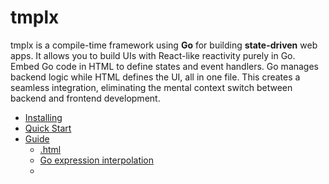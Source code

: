 # tmplx

tmplx is a compile-time framework using **Go** for building **state-driven** web apps. It allows you to build UIs with React-like reactivity purely in Go. Embed Go code in HTML to define states and event handlers. Go manages backend logic while HTML defines the UI, all in one file. This creates a seamless integration, eliminating the mental context switch between backend and frontend development.

- [Installing](#installing)
- [Quick Start](#quick-start)
- [Guide](#guide)
  - [.html](#html)
  - [Go expression interpolation](#go-expression-interpolation)
  - [<script type="text/tmplx">](#script-typetexttmplx)
  - [State](#state)
  - [Derived State](#derived-state)
  - [Event Handler](#event-handler)
    - [Arguments](#arguments)
    - [Inline Statements](#inline-statements)
  - [init()](#init)
  - [Control Flow](#control-flow)
    - [tx-if / tx-else-if / tx-else](#tx-if-tx-else-if-tx-else)
    - [tx-for](#tx-for)
  - [`<template>`](#template)
  - [Components (WIP)](#components-wip)
  - [Morphing (WIP)](#morphing-wip)
  - [tmplx cmd](#tmplx-cmd)
    - [pages directory](#pages-directory)
    - [components directory](#components-directory)
    - [output](#output)

> [!WARNING]
> The project is in active development, with some of the features incomplete, and bugs or undefined behavior may occur.

## Installing
```sh
go install github.com/gnituy18/tmplx@latest
```

## Quick Start
### 1. Set up a new project directory
```sh
mkdir proj
cd proj

mkdir pages
touch pages/index.html

touch main.go
go mod init proj
```

### 2. Edit `pages/index.html`
```html
<script type="text/tmplx">
  var name string = "tmplx" // name is a state
  var greeting string = fmt.Sprintf("Hello, %s!", name) // greeting is a derived state

  var counter int = 0 // counter is a state
  var counterTimes10 int = counter * 10 // counterTimes10 is automatically changed if counter modified.

  // declare a event handler in Go!
  func addOne() {
    counter++
  }
</script>

<html>
<head>
  <title> { name } </title>
</head>
<body>
  <h1> { greeting } </h1>

  <p>counter: { counter }</p>
  <p>counter * 10 = { counterTimes10 }</p>

  <!-- update counter by calling event handler -->
  <button tx-onclick="addOne()">Add 1</button>
</body>
</html>

```

### 3. Edit `main.go`
```go
package main

import (
	"log"
	"net/http"

	"proj/tmplx"
)

func main() {
	for _, th := range tmplx.Handlers() {
		http.HandleFunc("GET "+th.Url, th.HandlerFunc)
	}

	log.Fatal(http.ListenAndServe(":8080", nil))
}
```

### 4. Compile and Run the App
```sh
# From the proj directory
tmplx && go run .
```
Visit http://localhost:8080/ to see your web app in action.

## Guide

### `.html`
Your web app begins by creating an HTML file in the [pages](#pages-directory) directory. We chose HTML because—duh!—HTML is standardized and ensures backward compatibility across all browsers! This means you can build your app today, and even 10 years from now, tmplx will still be able to parse and handle it without issues.

Additionally, there's no need to invent a new file type to deliver all the features tmplx provides, as HTML already includes [extensibility](https://html.spec.whatwg.org/#extensibility) in its design.

You can access and modify every part of the HTML file, such as:
- adding attributes to the `<html>` tag
- customizing the `<body>` style
- adding a comment

This is often not obvious in modern frameworks. You can do whatever you want as long as it's valid HTML.
```html
<!-- /pages/index.html -->
<!DOCTYPE html>

<html lang="en">
  <head>
    <title> ... </title>
    ...
  </head>
  <body style="...">
  ...
  </body>
</html>
```

### Go Expression Interpolation

Embed Go expressions in HTML using `{}` for dynamic content. You can only place Go expressions in **text nodes** or **attribute values**; other placements cause parsing errors.

For text nodes, the output is HTML-escaped; for attribute values, it is not escaped.

Expressions are wrapped in `fmt.Sprint()` in the [output Go file](#output).

You can add `tx-ignore` to disable Go expression interpolation for that specific node's attribute values and its text children, but not the element children.
```html
<!-- /pages/index.html -->
<p class='{ strings.Join([]string{"c1", "c2"}, " ") }'>
 Hello, { user.GetNameById("id") }!
</p>

<!-- output -->
<p class="c1 c2">
 Hello, tmplx!
</p>
```

### `<script type="text/tmplx">`
tmplx extends HTML by embedding Go code within `<script>` tags. Set `type="text/tmplx"` to differentiate it from JavaScript or other languages.

The `<script>` contains valid Go code. tmplx uses a subset of Go syntax for declarative UI, including [state](#state), [derived state](#derived-state), and [event handler](#event-handler).
```diff
<!-- /pages/index.html -->
<!DOCTYPE html>

+ <script type="text/tmplx">
+ ...
+ </script>

<html lang="en">
  <head>
    <title> ... </title>
    ...
  </head>
  <body style="...">
  ...
  </body>
</html>
```

### State
State is the core of declarative UI development. It means that whenever a state changes, other UI parts react automatically.

State declaration is simply Go's variable declaration with a few rules. Since tmplx is a compiler, no special keyword is needed. Nothing new to learn.

#### Rules:
1. **Use `var` keyword; no `:=`.**
1. **Must define a type; it must be JSON marshalable and unmarshalable.**
1. **Initialization is optional. If initializing, the number of variables on the left must match expressions on the right.**

##### ❌ invalid state declarations
```html
...
<script type="text/tmplx">
  // no type
  var str = ""

  // no :=
  num := 1

  // f, w are not JSON marshalable and unmarshalable.
  var f func(int) = func(i int) {...} 
  var w io.Writer

  // the number of variables on the left must match expressions on the right.
  var a, b int = f() 
</script>
...
```
##### ✅ valid state declarations 
```html
<script type="text/tmplx">
  var name string = user.GetNameById("id")
  var m map[string]int = map[string]int{ "key": 100 }
</script>

...
<p> Hi, { name }! </p>
<p> { m["key"] } </p>
```

### Derived State

A derived state is a variable whose value is computed from other states or derived states.

It is declared as a standard Go variable. If the right-hand side (RHS) of the declaration references existing states or derived states, it is considered a derived state.

Derived states follow similar rules to regular states, with some differences:

#### Rules:
1. **Use `var` keyword; no `:=`.**
1. **Must define a type.**
1. **Initialization is optional. If initializing, the number of variables on the left must match the expressions on the right.**
1. **You cannot update derived states directly in [event handlers](#event-handler), but referencing them is allowed.**

Derived states do not require the type to be JSON marshalable/unmarshalable because they exist only on the backend.

```html
<script type="text/tmplx">
  var num1 int = 100
  var num2 int = num1 * 2
</script>

...
<p> { num1 } * 2 = { num2 } </p>
```
```html
<script type="text/tmplx">
  var classes []string = []string{"c1", "c2", "c3"}
  var class string = strings.Join(classes, " ") // derived from state 'classes'
</script>

...
<p class="{class}"> ... </p>
```

### Event Handler
You could have guessed by now: An event handler is simply a regular Go function. Event handlers mutate states or perform actions in response to user events.

Rules:
1. **Triggered via attributes with the `tx-on` prefix.**
2. **No return values. You don't need them.**

You can bind multiple events to one element: `<div tx-onmouseleave="show = false" tx-onmouseenter="show = true">`
```html
<script type="text/tmplx">
  var counter int = 0

  func add1() {
    counter += 1
  }
</script>
...
<p>{ counter }</p>
<button tx-onclick="add1()">Add 1</button>
```

#### Arguments
Event handlers can accept arguments, following these rules:

1. **Argument names cannot match state or derived state names.**
2. **Argument types must be JSON marshalable and unmarshalable.**

```html
<script type="text/tmplx">
  var counter int = 0

  func addNum(num int) {
    counter += num
  }
</script>
...
<p>{ counter }</p>
<button tx-for="i := 0; i < 10 i++" tx-onclick="addNum(i)">
  Add { i }
</button>
```

#### Inline Statements
For simple actions, embed Go statements directly in `tx-on*` attributes to mutate states, avoiding the need for separate handler functions.

Use ';' to separate multiple statements.
```html
<script type="text/tmplx">
  var num int = 1
</script>
...
<p> { num } </p>
<button tx-onclick="num++;num++">Add 2</button>
```

### `init()`

You can declare a function named `init()`, similar to Go's `init()` function. It runs once when the page loads.

It won't be compiled into an HTTP request, so you cannot call it using `tx-on*` attributes.
```html
<script type="text/tmplx">
  var user User

  func init() {
    user = user.Get("user_id")
  }
</script>
```

Another use case is when you want to initialize a state from another state but don't want it to become a derived state.
```html
<script type="text/tmplx">
  var a int = 100
  var b int

  func init() {
    b = a * 2 // b is still a state
  }
</script>
...
```

### Control Flow

#### `tx-if`, `tx-else-if`, `tx-else`

You can use any valid expression in the value of `tx-if`, `tx-else-if` that fits Go's if statement condition. The `tx-else` attribute does not require any value. New variables created in the expression will also be accessible to the children of the node. It works just like Go's conditional statements.

```html
<script type="text/tmplx">
  var num int = 1
</script>
...
<button tx-onclick="num++">Add 1</button>
<p tx-if="counter % 2 == 1"> odd </p>
<p tx-else> even </p>
```

```html
<p tx-if="user, err := user.GetUser(); err != nil">
  <span tx-if="err == ErrNotFound"> User not found</span>
</p>
<p tx-else-if='user.Name == ""'> user.Name not set </p>
<p tx-else > Hi!, { user.Name } </p>
```

#### `tx-for`
You can put every thing that fit Go's `for` statement.
```html
...
<div tx-for="_, user := range users">
  { user.Id }: { user.Name }
</div>
```
```html
...
<div tx-for="i := 0; i < 10; i++">
  <div tx-for="j := 0; j < 10; j++">
    { i } * { j } = { i * j }
  </div>
</div>
```
### `<template>`
### `tx-value`
### components
### DOM morphing (WIP)
### `tmplx` cmd
#### `pages` directory
#### `components` directory
#### output
